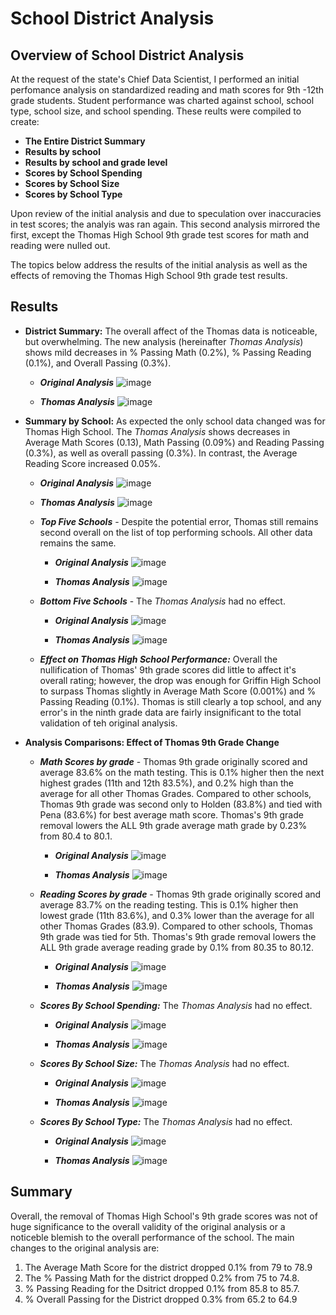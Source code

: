 # School District Analysis

## Overview of School District Analysis

At the request of the state's Chief Data Scientist, I performed an initial  perfomance analysis on standardized reading and math scores for 9th -12th grade students.  Student performance was charted against school, school type, school size, and school spending.  These reults were compiled to create:

  - **The Entire District Summary**
  - **Results by school**
  - **Results by school and grade level**
  - **Scores by School Spending**
  - **Scores by School Size**
  - **Scores by School Type**
  
 Upon review of the initial analysis and due to speculation over inaccuracies in test scores; the analyis was ran again.  This second analysis mirrored the first, except the Thomas High School 9th grade test scores for math and reading were nulled out.  
 
 The topics below address the results of the initial analysis as well as the effects of removing the Thomas High School 9th grade test results.
 
 ## Results
 
- **District Summary:** The overall affect of the Thomas data is noticeable, but overwhelming.  The new analysis (hereinafter *Thomas Analysis*) shows mild decreases in % Passing Math (0.2%), % Passing Reading (0.1%), and Overall Passing (0.3%).  
  - ***Original Analysis*** 
 ![image](https://user-images.githubusercontent.com/91850824/148695200-e10d5c16-5e2b-44d4-8fab-c321ce78daba.png)

  - ***Thomas Analysis***
![image](https://user-images.githubusercontent.com/91850824/148695194-ee5690c8-d9f7-4315-af0e-ea58045f17b3.png)
 
- **Summary by School:** As expected the only school data changed was for Thomas High School.  The *Thomas Analysis* shows decreases in Average Math Scores (0.13), Math Passing (0.09%) and Reading Passing (0.3%), as well as overall passing (0.3%).  In contrast, the Average Reading Score increased 0.05%.
  - ***Original Analysis*** 
  ![image](https://user-images.githubusercontent.com/91850824/148695577-7a3f3a2f-eeeb-401b-a36e-01a92dc9756b.png)

  - ***Thomas Analysis***
  ![image](https://user-images.githubusercontent.com/91850824/148695580-f180f3bf-963f-4f65-9ce6-69692253dad4.png)

  - ***Top Five Schools*** - Despite the potential error, Thomas still remains second overall on the list of top performing schools.  All other data remains the same.
    - ***Original Analysis*** 
  ![image](https://user-images.githubusercontent.com/91850824/148695631-12195c74-e729-49c6-85ee-a65707fde8f2.png)

    - ***Thomas Analysis***
  ![image](https://user-images.githubusercontent.com/91850824/148695638-62333979-c051-4afb-a86e-40284cdc7dc6.png)

  - ***Bottom Five Schools*** - The *Thomas Analysis* had no effect.
     - ***Original Analysis*** 
  ![image](https://user-images.githubusercontent.com/91850824/148695781-4eaba37c-68dc-4405-bbe5-e8bf58f1d813.png) 

    - ***Thomas Analysis***
  ![image](https://user-images.githubusercontent.com/91850824/148695787-f92ff092-45ae-4cfc-8b83-277304662ad9.png)

  - ***Effect on Thomas High School Performance:*** Overall the nullification of Thomas' 9th grade scores did little to affect it's overall rating; however, the drop was enough for Griffin High School to surpass Thomas slightly in Average Math Score (0.001%) and % Passing Reading (0.1%).  Thomas is still clearly a top school, and any error's in the ninth grade data are fairly insignificant to the total validation of teh original analysis.

- **Analysis Comparisons: Effect of Thomas 9th Grade Change**
  - ***Math Scores by grade*** - Thomas 9th grade originally scored and average 83.6% on the math testing.  This is 0.1% higher then the next highest grades (11th and 12th 83.5%), and 0.2% high than the average for all other Thomas Grades.  Compared to other schools, Thomas 9th grade was second only to Holden (83.8%) and tied with Pena (83.6%) for best average math score. Thomas's 9th grade removal lowers the ALL 9th grade average math grade by 0.23% from 80.4 to 80.1.
    - ***Original Analysis*** 
    ![image](https://user-images.githubusercontent.com/91850824/148696680-578da15a-91a7-45ba-b1b3-839bcb97f874.png)

    - ***Thomas Analysis***
    ![image](https://user-images.githubusercontent.com/91850824/148696677-e2322a6e-e8a2-4e67-b704-b54500b55a3d.png)

  - ***Reading Scores by grade*** - Thomas 9th grade originally scored and average 83.7% on the reading testing.  This is 0.1% higher then lowest grade (11th 83.6%), and 0.3% lower than the average for all other Thomas Grades (83.9).  Compared to other schools, Thomas 9th grade was tied for 5th. Thomas's 9th grade removal lowers the ALL 9th grade average reading grade by 0.1% from 80.35 to 80.12.
    - ***Original Analysis*** 
    ![image](https://user-images.githubusercontent.com/91850824/148696698-6b109d34-7625-423a-84ae-3059b72adef7.png)

    - ***Thomas Analysis***
    ![image](https://user-images.githubusercontent.com/91850824/148696701-3b3e157c-c506-4d0d-981e-ec469cb0a660.png)

  - ***Scores By School Spending:*** The *Thomas Analysis* had no effect.
    - ***Original Analysis*** 
    ![image](https://user-images.githubusercontent.com/91850824/148697634-f6c461b0-7685-4e7f-8155-467c5ba85a18.png)

    - ***Thomas Analysis***
    ![image](https://user-images.githubusercontent.com/91850824/148697640-41e8f362-b49a-44cd-a7dd-93c8137e680f.png)


  - ***Scores By School Size:*** The *Thomas Analysis* had no effect.
    - ***Original Analysis*** 
    ![image](https://user-images.githubusercontent.com/91850824/148697643-bf13a0ec-82a7-4c63-b1e8-7174d2ba58f9.png)

    - ***Thomas Analysis***
    ![image](https://user-images.githubusercontent.com/91850824/148697650-961539a4-8444-437a-a8c9-39745100bfa7.png)


  - ***Scores By School Type:*** The *Thomas Analysis* had no effect.
    - ***Original Analysis*** 
    ![image](https://user-images.githubusercontent.com/91850824/148697652-0763913e-be1a-469b-81b2-c4eab5e7cef0.png)

    - ***Thomas Analysis***
    ![image](https://user-images.githubusercontent.com/91850824/148697654-f3d4edaa-e15f-4787-b963-2b36ef26d617.png)

## Summary

Overall, the removal of Thomas High School's 9th grade scores was not of huge significance to the overall validity of the original analysis or a noticeble blemish to the overall performance of the school.  The main changes to the original analysis are:
  
1. The Average Math Score for the district dropped 0.1% from 79 to 78.9
2. The % Passing Math for the district dropped 0.2% from 75 to 74.8.
3. % Passing Reading for the Dsitrict dropped 0.1% from 85.8 to 85.7.
4. % Overall Passing for the District dropped 0.3% from 65.2 to 64.9
